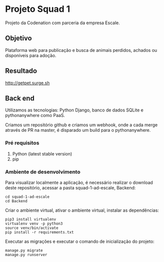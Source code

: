# Projeto Squad 1

Projeto da Codenation com parceria da empresa Escale. 

## Objetivo

Plataforma web para publicação e busca de animais perdidos, achados ou disponíveis para adoção.

## Resultado

http://getpet.surge.sh

## Back end

Utilizamos as tecnologias: Python Django, banco de dados SQLite e pythonanywhere como PaaS.

Criamos um repositório github e criamos um webhook, onde a cada merge através de PR na master, é disparado um build para o pythonanywhere.

### Pré requisitos

1. Python (latest stable version)
2. pip

### Ambiente de desenvolvimento

Para visualizar localmente a aplicação, é necessário realizar o download deste repositório, acessar a pasta squad-1-ad-escale, Backend:

```shell
cd squad-1-ad-escale
cd Backend
```

Criar o ambiente virtual, ativar o ambiente virtual, instalar as dependências:

```shell
pip3 install virtualenv
virtualenv venv -p python3
source venv/bin/activate 
pip install -r requirements.txt
```

Executar as migrações e executar o comando de inicialização do projeto:

```shell
manage.py migrate
manage.py runserver
```

